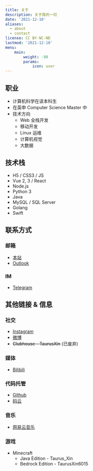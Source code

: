 ```yaml
---
title: 关于
description: 关于我的一切
date: '2021-12-10'
aliases:
  - about
  - contact
license: CC BY-NC-ND
lastmod: '2021-12-10'
menu:
    main: 
        weight: -90
        params:
            icon: user
---
```


## 职业

- 计算机科学在读本科生
- 在英申 Computer Science Master 中
- 技术方向
  - Web 全栈开发
  - 移动开发
  - Linux 运维
  - 计算机视觉
  - 大数据

## 技术栈

- H5 / CSS3 / JS
- Vue 2, 3 / React
- Node.js
- Python 3
- Java
- MySQL / SQL Server
- Golang
- Swift

## 联系方式

### 邮箱

- [本站](mailto:zyx@xingez.me)
- [Outlook](mailto:taurusxin@outlook.com)

### IM

- [Telegram](https://t.me/TaurusXin)

## 其他链接 & 信息

### 社交

- [Instagram](https://www.instagram.com/taurus_yx/)
- [微博](https://weibo.cn/2201650115/profile)
- ~~Clubhouse - TaurusXin~~ (已废弃)

### 媒体

- [Bilibili](https://space.bilibili.com/4360325)

### 代码托管

- [Github](https://github.com/taurusxin)
- [码云](https://gitee.com/taurusxin)

### 音乐

- [网易云音乐](https://music.163.com/#/user/home?id=260531598)

### 游戏

- Minecraft
  - Java Edition - Taurus_Xin
  - Bedrock Edition - TaurusXin6015
